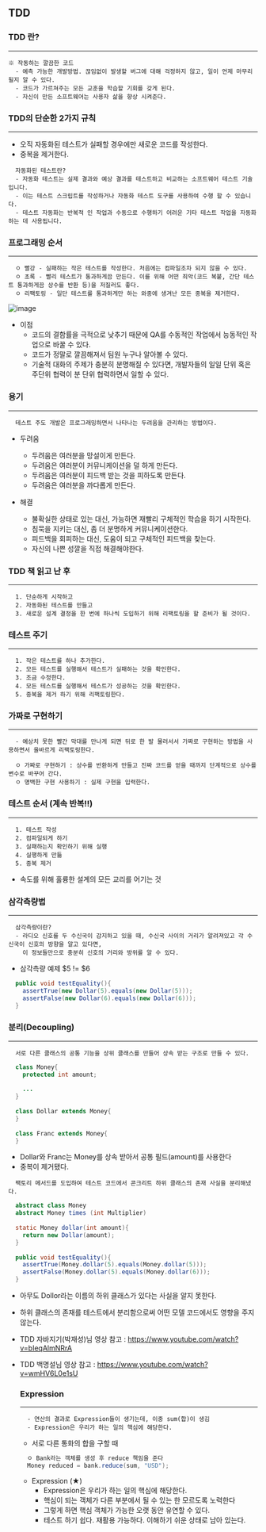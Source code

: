 ## TDD

### TDD 란?
-----
```
※ 작동하는 깔끔한 코드
  - 예측 가능한 개발방법. 끊임없이 발생할 버그에 대해 걱정하지 않고, 일이 언제 마무리될지 알 수 있다.
  - 코드가 가르쳐주는 모든 교훈을 학습할 기회를 갖게 된다.
  - 자신이 만든 소프트웨어는 사용자 삶을 향상 시켜준다.
```

### TDD의 단순한 2가지 규칙
---
  + 오직 자동화된 테스트가 실패할 경우에만 새로운 코드를 작성한다.
  + 중복을 제거한다.
  ```
    자동화된 테스트란?
    - 자동화 테스트는 실제 결과와 예상 결과를 테스트하고 비교하는 소프트웨어 테스트 기술입니다. 
    - 이는 테스트 스크립트를 작성하거나 자동화 테스트 도구를 사용하여 수행 할 수 있습니다. 
    - 테스트 자동화는 반복적 인 작업과 수동으로 수행하기 어려운 기타 테스트 작업을 자동화하는 데 사용됩니다.
  ```
  
### 프로그래밍 순서
---
```
  ㅇ 빨강 - 실패하는 작은 테스트를 작성한다. 처음에는 컴파일조차 되지 않을 수 있다.
  ㅇ 초록 - 빨리 테스트가 통과하게끔 만든다. 이를 위해 어떤 죄악(코드 복붙, 간단 테스트 통과하게끔 상수를 반환 등)을 저질러도 좋다.
  ㅇ 리팩토링 - 일단 테스트를 통과하게만 하는 와중에 생겨난 모든 중복을 제거한다.
```

![image](https://user-images.githubusercontent.com/76584547/124599170-5230de00-dea0-11eb-82ed-e89686cef9a0.png)

+ 이점
  + 코드의 결함률을 극적으로 낮추기 때문에 QA를 수동적인 작업에서 능동적인 작업으로 바꿀 수 있다.
  + 코드가 정말로 깔끔해져서 팀원 누구나 알아볼 수 있다.
  + 기술적 대화의 주제가 충분히 분명해질 수 있다면, 개발자들의 일일 단위 혹은 주단위 협력이 분 단위 협력하면서 일할 수 있다.

### 용기
---
```
  테스트 주도 개발은 프로그래밍하면서 나타나는 두려움을 관리하는 방법이다.
```
+ 두려움
  + 두려움은 여러분을 망설이게 만든다.
  + 두려움은 여러분이 커뮤니케이션을 덜 하게 만든다.
  + 두려움은 여러분이 피드백 받는 것을 피하도록 만든다.
  + 두려움은 여러분을 까다롭게 만든다.

+ 해결
  + 불확실한 상태로 있는 대신, 가능하면 재빨리 구체적인 학습을 하기 시작한다.
  + 침묵을 지키는 대신, 좀 더 분명하게 커뮤니케이션한다.
  + 피드백을 회피하는 대신, 도움이 되고 구체적인 피드백을 찾는다.
  + 자신의 나쁜 성깔을 직접 해결해야한다.   


### TDD 책 읽고 난 후
----
```
  1. 단순하게 시작하고
  2. 자동화된 테스트를 만들고
  3. 새로운 설계 결정을 한 번에 하나씩 도입하기 위해 리팩토링을 할 준비가 될 것이다.
```

### 테스트 주기
----
```
  1. 작은 테스트를 하나 추가한다.
  2. 모든 테스트를 실행해서 테스트가 실패하는 것을 확인한다.
  3. 조금 수정한다.
  4. 모든 테스트를 실행해서 테스트가 성공하는 것을 확인한다.
  5. 중복을 제거 하기 위해 리팩토링한다.
```

### 가짜로 구현하기
---
```
  - 예상치 못한 빨간 막대를 만나게 되면 뒤로 한 발 물러서서 가짜로 구현하는 방법을 사용하면서 올바르게 리팩토링한다.
  
  ㅇ 가짜로 구현하기 : 상수를 반환하게 만들고 진짜 코드를 얻을 때까지 단계적으로 상수를 변수로 바꾸어 간다.
  ㅇ 명백한 구현 사용하기 : 실제 구현을 입력한다.
```

### 테스트 순서 (계속 반복!!)
---
```
  1. 테스트 작성
  2. 컴파일되게 하기
  3. 실패하는지 확인하기 위해 실행
  4. 실행하게 만듦
  5. 중복 제거
```
+ 속도를 위해 훌륭한 설계의 모든 교리를 어기는 것

### 삼각측량법
---
```
  삼각측량이란?
  - 라디오 신호를 두 수신국이 감지하고 있을 때, 수신국 사이의 거리가 알려져있고 각 수신국이 신호의 방향을 알고 있다면,
    이 정보들만으로 충분히 신호의 거리와 방위를 알 수 있다.
```

  + 삼각측량 예제 $5 != $6
  ```java
    public void testEquality(){
      assertTrue(new Dollar(5).equals(new Dollar(5)));
      assertFalse(new Dollar(6).equals(new Dollar(6)));
    }
  ```
  
  ### 분리(Decoupling)
  ----
  ```
    서로 다른 클래스의 공통 기능을 상위 클래스를 만들어 상속 받는 구조로 만들 수 있다.
  ```
  
  ```java
    class Money{
      protected int amount;
      
      ...
    }
    
    class Dollar extends Money{
    }
    
    class Franc extends Money{
    }
  ```
  + Dollar와 Franc는 Money를 상속 받아서 공통 필드(amount)를 사용한다
  + 중복이 제거됐다.

  ```
    팩토리 메서드를 도입하여 테스트 코드에서 콘크리트 하위 클래스의 존재 사실을 분리해냈다.
  ```

  ```java
    abstract class Money
    abstract Money times (int Multiplier)
    
    static Money dollar(int amount){
      return new Dollar(amount);
    }
    
    public void testEquality(){
      assertTrue(Money.dollar(5).equals(Money.dollar(5)));
      assertFalse(Money.dollar(5).equals(Money.dollar(6)));
    }
  ```
  + 아무도 Dollor라는 이름의 하위 클래스가 있다는 사실을 알지 못한다.
  + 하위 클래스의 존재를 테스트에서 분리함으로써 어떤 모델 코드에서도 영향을 주지 않는다.

+ TDD 자바지기(박재성)님 영상 참고 : https://www.youtube.com/watch?v=bIeqAlmNRrA
+ TDD 백명설님 영상 참고 : https://www.youtube.com/watch?v=wmHV6L0e1sU


  ### Expression
  ----
  ```
    - 연산의 결과로 Expression들이 생기는데, 이중 sum(합)이 생김
    - Expression은 우리가 하는 일의 핵심에 해당한다.
  ```
    + 서로 다른 통화의 합을 구할 때
    ```java
      ㅇ Bank라는 객체를 생성 후 reduce 책임을 준다
      Money reduced = bank.reduce(sum, "USD");
    ```
    + Expression (★)
      + Expression은 우리가 하는 일의 핵심에 해당한다.
      + 핵심이 되는 객체가 다른 부분에서 될 수 있는 한 모르도록 노력한다
      + 그렇게 하면 핵심 객체가 가능한 오랫 동안 유연할 수 있다.
      + 테스트 하기 쉽다. 재활용 가능하다. 이해하기 쉬운 상태로 남아 있는다.
